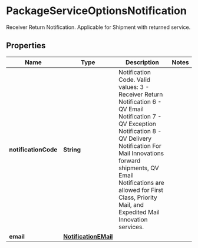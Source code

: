 

# PackageServiceOptionsNotification

Receiver Return Notification.  Applicable for Shipment with returned service.

## Properties

| Name | Type | Description | Notes |
|------------ | ------------- | ------------- | -------------|
|**notificationCode** | **String** | Notification Code.  Valid values: 3 - Receiver Return Notification 6 - QV Email Notification 7 - QV Exception Notification 8 - QV Delivery Notification  For Mail Innovations forward shipments, QV Email Notifications are allowed for First Class, Priority Mail, and Expedited Mail Innovation services. |  |
|**email** | [**NotificationEMail**](NotificationEMail.md) |  |  |



